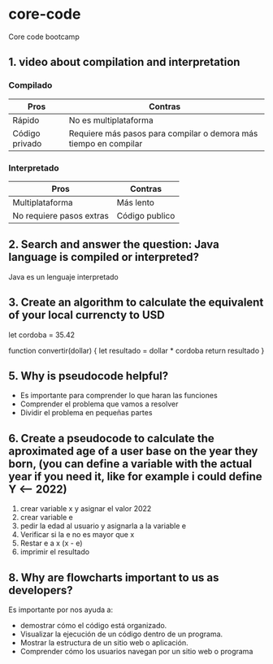 # core-code
Core code bootcamp


## 1. video about compilation and interpretation

### Compilado

| Pros | Contras |
|--|--|
| Rápido | No es multiplataforma |
| Código privado | Requiere más pasos para compilar o demora más tiempo en compilar|


### Interpretado
| Pros | Contras |
|--|--|
| Multiplataforma | Más lento |
| No requiere pasos extras | Código publico |

## 2. Search and answer the question: Java language is compiled or interpreted?

Java es un lenguaje interpretado

## 3. Create an algorithm to calculate the equivalent of your local currencty to USD

let cordoba = 35.42 

function convertir(dollar) {
    let resultado = dollar * cordoba
    return resultado
}


## 5. Why is pseudocode helpful?
 - Es importante para comprender lo que haran las funciones 
 - Comprender el problema que vamos a resolver
 - Dividir el problema en pequeñas partes

## 6. Create a pseudocode to calculate the aproximated age of a user base on the year they born, (you can define a variable with the actual year if you need it, like for example i could define Y <-- 2022)

 1. crear variable x y asignar el valor 2022 
 2. crear variable e    
 3. pedir la edad al usuario y asignarla a la variable e
 4. Verificar si la e no es mayor que x
 5. Restar e a x (x - e)
 6. imprimir el resultado

  
 ## 8. Why are flowcharts important to us as developers?
  
 Es importante por nos ayuda a:
 - demostrar cómo el código está organizado.
 - Visualizar la ejecución de un código dentro de un programa.
 - Mostrar la estructura de un sitio web o aplicación.
 - Comprender cómo los usuarios navegan por un sitio web o programa
 
